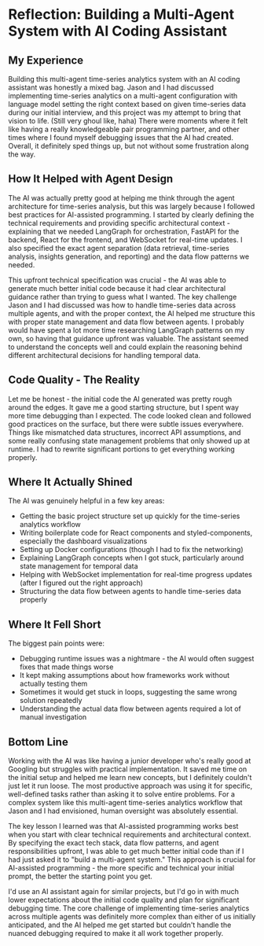 # Reflection: Building a Multi-Agent System with AI Coding Assistant

## My Experience

Building this multi-agent time-series analytics system with an AI coding assistant was honestly a mixed bag. Jason and I had discussed implementing time-series analytics on a multi-agent configuration with language model setting the right context based on given time-series data during our initial interview, and this project was my attempt to bring that vision to life. (Still very ghoul like, haha) There were moments where it felt like having a really knowledgeable pair programming partner, and other times where I found myself debugging issues that the AI had created. Overall, it definitely sped things up, but not without some frustration along the way.

## How It Helped with Agent Design

The AI was actually pretty good at helping me think through the agent architecture for time-series analysis, but this was largely because I followed best practices for AI-assisted programming. I started by clearly defining the technical requirements and providing specific architectural context - explaining that we needed LangGraph for orchestration, FastAPI for the backend, React for the frontend, and WebSocket for real-time updates. I also specified the exact agent separation (data retrieval, time-series analysis, insights generation, and reporting) and the data flow patterns we needed.

This upfront technical specification was crucial - the AI was able to generate much better initial code because it had clear architectural guidance rather than trying to guess what I wanted. The key challenge Jason and I had discussed was how to handle time-series data across multiple agents, and with the proper context, the AI helped me structure this with proper state management and data flow between agents. I probably would have spent a lot more time researching LangGraph patterns on my own, so having that guidance upfront was valuable. The assistant seemed to understand the concepts well and could explain the reasoning behind different architectural decisions for handling temporal data.

## Code Quality - The Reality

Let me be honest - the initial code the AI generated was pretty rough around the edges. It gave me a good starting structure, but I spent way more time debugging than I expected. The code looked clean and followed good practices on the surface, but there were subtle issues everywhere. Things like mismatched data structures, incorrect API assumptions, and some really confusing state management problems that only showed up at runtime. I had to rewrite significant portions to get everything working properly.

## Where It Actually Shined

The AI was genuinely helpful in a few key areas:
- Getting the basic project structure set up quickly for the time-series analytics workflow
- Writing boilerplate code for React components and styled-components, especially the dashboard visualizations
- Setting up Docker configurations (though I had to fix the networking)
- Explaining LangGraph concepts when I got stuck, particularly around state management for temporal data
- Helping with WebSocket implementation for real-time progress updates (after I figured out the right approach)
- Structuring the data flow between agents to handle time-series data properly

## Where It Fell Short

The biggest pain points were:
- Debugging runtime issues was a nightmare - the AI would often suggest fixes that made things worse
- It kept making assumptions about how frameworks work without actually testing them
- Sometimes it would get stuck in loops, suggesting the same wrong solution repeatedly
- Understanding the actual data flow between agents required a lot of manual investigation

## Bottom Line

Working with the AI was like having a junior developer who's really good at Googling but struggles with practical implementation. It saved me time on the initial setup and helped me learn new concepts, but I definitely couldn't just let it run loose. The most productive approach was using it for specific, well-defined tasks rather than asking it to solve entire problems. For a complex system like this multi-agent time-series analytics workflow that Jason and I had envisioned, human oversight was absolutely essential.

The key lesson I learned was that AI-assisted programming works best when you start with clear technical requirements and architectural context. By specifying the exact tech stack, data flow patterns, and agent responsibilities upfront, I was able to get much better initial code than if I had just asked it to "build a multi-agent system." This approach is crucial for AI-assisted programming - the more specific and technical your initial prompt, the better the starting point you get.

I'd use an AI assistant again for similar projects, but I'd go in with much lower expectations about the initial code quality and plan for significant debugging time. The core challenge of implementing time-series analytics across multiple agents was definitely more complex than either of us initially anticipated, and the AI helped me get started but couldn't handle the nuanced debugging required to make it all work together properly.
